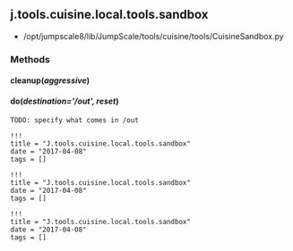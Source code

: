 <!-- toc -->
## j.tools.cuisine.local.tools.sandbox

- /opt/jumpscale8/lib/JumpScale/tools/cuisine/tools/CuisineSandbox.py

### Methods

#### cleanup(*aggressive*) 

#### do(*destination='/out', reset*) 

```
TODO: specify what comes in /out

```


```
!!!
title = "J.tools.cuisine.local.tools.sandbox"
date = "2017-04-08"
tags = []
```

```
!!!
title = "J.tools.cuisine.local.tools.sandbox"
date = "2017-04-08"
tags = []
```

```
!!!
title = "J.tools.cuisine.local.tools.sandbox"
date = "2017-04-08"
tags = []
```
